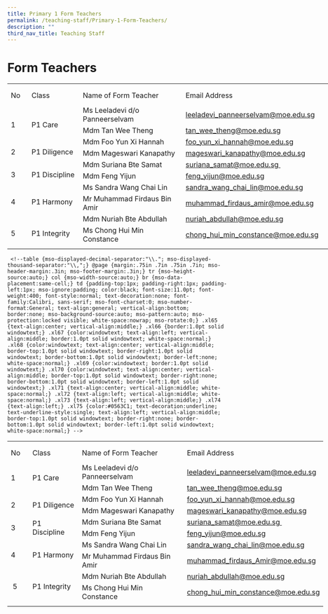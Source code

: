 ```yaml
---
title: Primary 1 Form Teachers
permalink: /teaching-staff/Primary-1-Form-Teachers/
description: ""
third_nav_title: Teaching Staff
---
```

Form Teachers
=======================
<table border="0" cellpadding="0" cellspacing="0" width="757" style="border-collapse:
 collapse;width:569pt"><colgroup><col width="39" style="mso-width-source:userset;mso-width-alt:1426;width:29pt"> <col width="122" style="mso-width-source:userset;mso-width-alt:4461;width:92pt"> <col width="298" style="mso-width-source:userset;mso-width-alt:10898;width:224pt"> <col width="64" span="2" style="width:48pt"> <col width="64" style="width:48pt"> <col width="96" style="mso-width-source:userset;mso-width-alt:3510;width:72pt"> <col width="10" style="mso-width-source:userset;mso-width-alt:365;width:8pt"></colgroup><tbody><tr height="7" style="mso-height-source:userset;height:5.25pt"><td height="7" class="xl65" width="39" style="height:5.25pt;width:29pt"><a name="RANGE!D2:K14"></a></td><td width="122" style="width:92pt"></td><td width="298" style="width:224pt"></td><td width="64" style="width:48pt"></td><td width="64" style="width:48pt"></td><td width="64" style="width:48pt"></td><td width="96" style="width:72pt"></td><td width="10" style="width:8pt"></td></tr><tr height="41" style="mso-height-source:userset;height:30.75pt"><td height="41" class="xl72" width="39" style="height:30.75pt;width:29pt">No</td><td class="xl71" width="122" style="border-left:none;width:92pt">Class</td><td class="xl71" width="298" style="border-left:none;width:224pt">Name of Form Teacher</td><td colspan="4" class="xl69" style="border-left:none">Email Address</td><td></td></tr><tr height="21" style="height:15.75pt"><td rowspan="2" height="42" class="xl66" width="39" style="height:31.5pt;width:29pt">
<br>1</td><td rowspan="2" class="xl73">
<br>P1 Care</td><td class="xl74" style="border-top:none">Ms Leeladevi d/o Panneerselvam</td><td colspan="4" class="xl75" width="288" style="border-left:none;width:216pt"><a href="mailto:leeladevi_panneerselvam@moe.edu.sg">leeladevi_panneerselvam@moe.edu.sg</a></td><td></td></tr><tr height="21" style="height:15.75pt"><td height="21" class="xl68" style="height:15.75pt;border-top:none">Mdm Tan Wee Theng</td><td colspan="4" class="xl75" width="288" style="border-left:none;width:216pt"><a href="mailto:tan_wee_theng@moe.edu.sg">tan_wee_theng@moe.edu.sg</a></td><td></td></tr><tr height="21" style="height:15.75pt"><td rowspan="2" height="42" class="xl66" width="39" style="height:31.5pt;width:29pt">
<br>2</td><td rowspan="2" class="xl67" width="122" style="width:92pt">
<br>P1 Diligence</td><td class="xl68" style="border-top:none">Mdm Foo Yun Xi Hannah</td><td colspan="4" class="xl75" width="288" style="border-left:none;width:216pt"><a href="mailto:foo_yun_xi_hannah@moe.edu.sg">foo_yun_xi_hannah@moe.edu.sg</a></td><td></td></tr><tr height="21" style="height:15.75pt"><td height="21" class="xl68" style="height:15.75pt;border-top:none">Mdm Mageswari Kanapathy</td><td colspan="4" class="xl75" width="288" style="border-left:none;width:216pt"><a href="mailto:mageswari_kanapathy@moe.edu.sg">mageswari_kanapathy@moe.edu.sg</a></td><td></td></tr><tr height="21" style="height:15.75pt"><td rowspan="2" height="42" class="xl66" width="39" style="height:31.5pt;width:29pt">
<br>3</td><td rowspan="2" class="xl67" width="122" style="width:92pt">
<br>P1 Discipline</td><td class="xl68" style="border-top:none">Mdm Suriana Bte Samat</td><td colspan="4" class="xl75" width="288" style="border-left:none;width:216pt"><a href="mailto:suriana_samat@moe.edu.sg&nbsp;">suriana_samat@moe.edu.sg&nbsp;</a></td><td></td></tr><tr height="21" style="height:15.75pt"><td height="21" class="xl68" style="height:15.75pt;border-top:none">Mdm Feng Yijun</td><td colspan="4" class="xl75" width="288" style="border-left:none;width:216pt"><a href="mailto:feng_yijun@moe.edu.sg">feng_yijun@moe.edu.sg</a></td><td></td></tr><tr height="21" style="height:15.75pt"><td rowspan="2" height="42" class="xl66" width="39" style="height:31.5pt;width:29pt">
<br>4</td><td rowspan="2" class="xl67" width="122" style="width:92pt">
<br>P1 Harmony</td><td class="xl68" style="border-top:none">Ms Sandra Wang Chai Lin</td><td colspan="4" class="xl75" width="288" style="border-left:none;width:216pt"><a href="mailto:sandra_wang_chai_lin@moe.edu.sg">sandra_wang_chai_lin@moe.edu.sg</a></td><td></td></tr><tr height="21" style="height:15.75pt"><td height="21" class="xl68" style="height:15.75pt;border-top:none">Mr Muhammad Firdaus Bin Amir</td><td colspan="4" class="xl75" width="288" style="border-left:none;width:216pt"><a href="mailto:Muhammad_firdaus_Amir@moe.edu.sg">muhammad_firdaus_amir@moe.edu.sg</a></td><td></td></tr><tr height="21" style="height:15.75pt"><td rowspan="2" height="42" class="xl66" width="39" style="height:31.5pt;width:29pt">
<br>5</td><td rowspan="2" class="xl67" width="122" style="width:92pt">
<br>P1 Integrity</td><td class="xl68" style="border-top:none">Mdm Nuriah Bte Abdullah</td><td colspan="4" class="xl75" width="288" style="border-left:none;width:216pt"><a href="mailto:nuriah_abdullah@moe.edu.sg">nuriah_abdullah@moe.edu.sg</a></td><td></td></tr><tr height="21" style="height:15.75pt"><td height="21" class="xl68" style="height:15.75pt;border-top:none">Ms Chong Hui Min Constance</td><td colspan="4" class="xl75" width="288" style="border-left:none;width:216pt"><a href="mailto:chong_hui_min_constance@moe.edu.sg">chong_hui_min_constance@moe.edu.sg</a></td><td></td></tr><tr height="9" style="mso-height-source:userset;height:6.75pt"><td height="9" class="xl65" style="height:6.75pt"></td><td></td><td></td><td></td><td></td><td></td><td></td><td></td></tr></tbody></table>



     <!--table {mso-displayed-decimal-separator:"\\."; mso-displayed-thousand-separator:"\\,";} @page {margin:.75in .7in .75in .7in; mso-header-margin:.3in; mso-footer-margin:.3in;} tr {mso-height-source:auto;} col {mso-width-source:auto;} br {mso-data-placement:same-cell;} td {padding-top:1px; padding-right:1px; padding-left:1px; mso-ignore:padding; color:black; font-size:11.0pt; font-weight:400; font-style:normal; text-decoration:none; font-family:Calibri, sans-serif; mso-font-charset:0; mso-number-format:General; text-align:general; vertical-align:bottom; border:none; mso-background-source:auto; mso-pattern:auto; mso-protection:locked visible; white-space:nowrap; mso-rotate:0;} .xl65 {text-align:center; vertical-align:middle;} .xl66 {border:1.0pt solid windowtext;} .xl67 {color:windowtext; text-align:left; vertical-align:middle; border:1.0pt solid windowtext; white-space:normal;} .xl68 {color:windowtext; text-align:center; vertical-align:middle; border-top:1.0pt solid windowtext; border-right:1.0pt solid windowtext; border-bottom:1.0pt solid windowtext; border-left:none; white-space:normal;} .xl69 {color:windowtext; border:1.0pt solid windowtext;} .xl70 {color:windowtext; text-align:center; vertical-align:middle; border-top:1.0pt solid windowtext; border-right:none; border-bottom:1.0pt solid windowtext; border-left:1.0pt solid windowtext;} .xl71 {text-align:center; vertical-align:middle; white-space:normal;} .xl72 {text-align:left; vertical-align:middle; white-space:normal;} .xl73 {text-align:left; vertical-align:middle;} .xl74 {text-align:left;} .xl75 {color:#0563C1; text-decoration:underline; text-underline-style:single; text-align:left; vertical-align:middle; border-top:1.0pt solid windowtext; border-right:none; border-bottom:1.0pt solid windowtext; border-left:1.0pt solid windowtext; white-space:normal;} -->

<table border="0" cellpadding="0" cellspacing="0" width="720" style="border-collapse:
 collapse;width:541pt"><colgroup><col width="40" style="mso-width-source:userset;mso-width-alt:1462;width:30pt"> <col width="110" style="mso-width-source:userset;mso-width-alt:4022;width:83pt"> <col width="285" style="mso-width-source:userset;mso-width-alt:10422;width:214pt"> <col width="285" style="mso-width-source:userset;mso-width-alt:10422;width:214pt"></colgroup><tbody><tr height="7" style="mso-height-source:userset;height:5.25pt"><td height="7" class="xl65" width="40" style="height:5.25pt;width:30pt"></td><td width="110" style="width:83pt"></td><td width="285" style="width:214pt"></td><td class="xl74" width="285" style="width:214pt"></td></tr><tr height="41" style="mso-height-source:userset;height:30.75pt"><td height="41" class="xl68" width="40" style="height:30.75pt;width:30pt">No</td><td class="xl67" width="110" style="border-left:none;width:83pt">Class</td><td class="xl67" width="285" style="border-left:none;width:214pt">Name of Form Teacher</td><td class="xl70" style="border-left:none">Email Address</td></tr><tr height="21" style="height:15.75pt"><td rowspan="2" height="42" class="xl71" width="40" style="height:31.5pt;width:30pt">1</td><td rowspan="2" class="xl73">P1 Care</td><td class="xl69" style="border-top:none">Ms Leeladevi d/o Panneerselvam</td><td class="xl75" width="285" style="border-top:none;border-left:none;width:214pt"><a href="mailto:leeladevi_panneerselvam@moe.edu.sg">leeladevi_panneerselvam@moe.edu.sg</a></td></tr><tr height="21" style="height:15.75pt"><td height="21" class="xl66" style="height:15.75pt;border-top:none">Mdm Tan Wee Theng</td><td class="xl75" width="285" style="border-top:none;border-left:none;width:214pt"><a href="mailto:tan_wee_theng@moe.edu.sg">tan_wee_theng@moe.edu.sg</a></td></tr><tr height="21" style="height:15.75pt"><td rowspan="2" height="42" class="xl71" width="40" style="height:31.5pt;width:30pt">2</td><td rowspan="2" class="xl72" width="110" style="width:83pt">P1 Diligence</td><td class="xl66" style="border-top:none">Mdm Foo Yun Xi Hannah</td><td class="xl75" width="285" style="border-top:none;border-left:none;width:214pt"><a href="mailto:foo_yun_xi_hannah@moe.edu.sg">foo_yun_xi_hannah@moe.edu.sg</a></td></tr><tr height="21" style="height:15.75pt"><td height="21" class="xl66" style="height:15.75pt;border-top:none">Mdm Mageswari Kanapathy</td><td class="xl75" width="285" style="border-top:none;border-left:none;width:214pt"><a href="mailto:mageswari_kanapathy@moe.edu.sg">mageswari_kanapathy@moe.edu.sg</a></td></tr><tr height="21" style="height:15.75pt"><td rowspan="2" height="42" class="xl71" width="40" style="height:31.5pt;width:30pt">3</td><td rowspan="2" class="xl72" width="110" style="width:83pt">P1 Discipline</td><td class="xl66" style="border-top:none">Mdm Suriana Bte Samat</td><td class="xl75" width="285" style="border-top:none;border-left:none;width:214pt"><a href="mailto:suriana_samat@moe.edu.sg&nbsp;">suriana_samat@moe.edu.sg&nbsp;</a></td></tr><tr height="21" style="height:15.75pt"><td height="21" class="xl66" style="height:15.75pt;border-top:none">Mdm Feng Yijun</td><td class="xl75" width="285" style="border-top:none;border-left:none;width:214pt"><a href="mailto:feng_yijun@moe.edu.sg">feng_yijun@moe.edu.sg</a></td></tr><tr height="21" style="height:15.75pt"><td rowspan="2" height="42" class="xl71" width="40" style="height:31.5pt;width:30pt">4</td><td rowspan="2" class="xl72" width="110" style="width:83pt">P1 Harmony</td><td class="xl66" style="border-top:none">Ms Sandra Wang Chai Lin</td><td class="xl75" width="285" style="border-top:none;border-left:none;width:214pt"><a href="mailto:sandra_wang_chai_lin@moe.edu.sg">sandra_wang_chai_lin@moe.edu.sg</a></td></tr><tr height="21" style="height:15.75pt"><td height="21" class="xl66" style="height:15.75pt;border-top:none">Mr Muhammad Firdaus Bin Amir</td><td class="xl75" width="285" style="border-top:none;border-left:none;width:214pt"><a href="mailto:muhammad_firdaus_Amir@moe.edu.sg">muhammad_firdaus_Amir@moe.edu.sg</a></td></tr><tr height="21" style="height:15.75pt"><td rowspan="2" height="42" class="xl71" width="40" style="height:31.5pt;width:30pt">&nbsp;5</td><td rowspan="2" class="xl72" width="110" style="width:83pt">P1 Integrity</td><td class="xl66" style="border-top:none">Mdm Nuriah Bte Abdullah</td><td class="xl75" width="285" style="border-top:none;border-left:none;width:214pt"><a href="mailto:nuriah_abdullah@moe.edu.sg">nuriah_abdullah@moe.edu.sg</a></td></tr><tr height="21" style="height:15.75pt"><td height="21" class="xl66" style="height:15.75pt;border-top:none">Ms Chong Hui Min Constance</td><td class="xl75" width="285" style="border-top:none;border-left:none;width:214pt"><a href="mailto:chong_hui_min_constance@moe.edu.sg">chong_hui_min_constance@moe.edu.sg</a></td></tr><tr height="9" style="mso-height-source:userset;height:6.75pt"><td height="9" class="xl65" style="height:6.75pt"></td><td></td><td></td><td class="xl74"></td></tr></tbody></table>